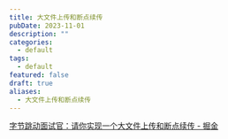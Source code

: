 ```yaml
---
title: 大文件上传和断点续传
pubDate: 2023-11-01
description: ""
categories:
  - default
tags:
  - default
featured: false
draft: true
aliases:
  - 大文件上传和断点续传
---
```

[字节跳动面试官：请你实现一个大文件上传和断点续传 - 掘金](https://juejin.cn/post/6844904046436843527)
